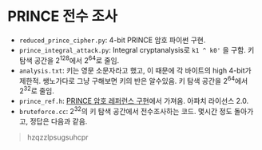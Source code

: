 # PRINCE 전수 조사

- `reduced_prince_cipher.py`: 4-bit PRINCE 암호 파이썬 구현.
- `prince_integral_attack.py`: Integral cryptanalysis로 `k1 ^ k0'` 을 구함. 키 탐색 공간을 2<sup>128</sup>에서 2<sup>64</sup>로 줄임.
- `analysis.txt`: 키는 영문 소문자라고 했고, 이 때문에 각 바이트의 high 4-bit가 제한적. 쌩노가다로 그냥 구해보면 키의 반은 알수있음. 키 탐색 공간을 2<sup>64</sup>에서 2<sup>32</sup>로 줄임.
- `prince_ref.h`: [PRINCE 암호 레퍼런스 구현](https://github.com/sebastien-riou/prince-c-ref)에서 가져옴. 아파치 라이선스 2.0.
- `bruteforce.cc`: 2<sup>32</sup>의 키 탐색 공간에서 전수조사하는 코드. 몇시간 정도 돌아가고, 정답은 다음과 같음.

> hzqzzlpsugsuhcpr